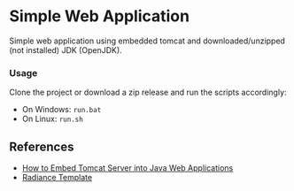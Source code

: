 # Simple Web Application

Simple web application using embedded tomcat and downloaded/unzipped (not installed) JDK (OpenJDK).

### Usage

Clone the project or download a zip release and run the scripts accordingly:
- On Windows: `run.bat`
- On Linux: `run.sh`

## References
- [How to Embed Tomcat Server into Java Web Applications](https://www.codejava.net/servers/tomcat/how-to-embed-tomcat-server-into-java-web-applications)
- [Radiance Template](https://www.free-css.com/free-css-templates/page266/radiance)


